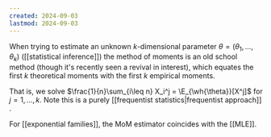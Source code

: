 ```yaml
---
created: 2024-09-03
lastmod: 2024-09-03
---
```


When trying to estimate an unknown $k$-dimensional parameter $\theta = (\theta_1,\dots,\theta_k)$ ([[statistical inference]]) the method of moments is an old school method (though it's recently seen a revival in interest), which equates the first $k$ theoretical moments with the first $k$ empirical moments. 

That is, we solve $\frac{1}{n}\sum_{i\leq n} X_i^j = \E_{\wh{\theta}}[X^j]$ for $j=1,\dots,k$. Note this is a purely [[frequentist statistics|frequentist approach]] . 

For [[exponential families]], the MoM estimator coincides with the [[MLE]]. 